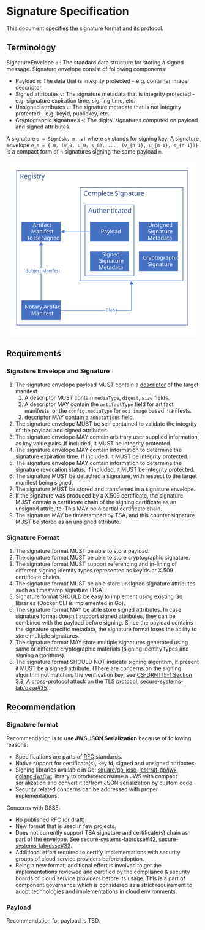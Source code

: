 # Signature Specification

This document specifies the signature format and its protocol.


## Terminology

SignatureEnvelope `e` : The standard data structure for storing a signed message. Signature envelope consist of following components:

- Payload `m`: The data that is integrity protected - e.g. container image descriptor.
- Signed attributes `v`: The signature metadata that is integrity protected - e.g. signature expiration time, signing time, etc.
- Unsigned attributes `u`: The signature metadata that is not integrity protected - e.g. keyid, publickey, etc.
- Cryptographic signatures `s`: The digital signatures computed on payload and signed attributes.

A signature `s = Sign(sk, m, v)` where `sk` stands for signing key.
A signature envelope `e_n = { m, (v_0, u_0, s_0), ..., (v_{n-1}, u_{n-1}, s_{n-1})}` is a compact form of `n` signatures signing the same payload `m`.

![A complete signature in OCI registry](media/signature-structure.svg)


## Requirements

### Signature Envelope and Signature

1. The signature envelope payload MUST contain a [descriptor](https://github.com/opencontainers/image-spec/blob/master/descriptor.md#properties) of the target manifest.
    1. A descriptor MUST contain `mediaType`, `digest`, `size` fields.
    2. A descriptor MAY contain the `artifactType` field for artifact manifests, or the `config.mediaType` for `oci.image` based manifests.
    3. descriptor MAY contain a `annotations` field.
2. The signature envelope MUST be self contained to validate the integrity of the payload and signed attributes.
3. The signature envelope MAY contain arbitrary user supplied information, as key value pairs. If included, it MUST be integrity protected.
4. The signature envelope MAY contain information to determine the signature expiration time. If included, it MUST be integrity protected.
5. The signature envelope MAY contain information to determine the signature revocation status. If included, it MUST be integrity protected.
6. The signature MUST be detached a signature, with respect to the target manifest being signed.
7.  The signature MUST be stored and transferred in a signature envelope.
8.  If the signature was produced by a X.509 certificate, the signature MUST contain a certificate chain of the signing certificate as an unsigned attribute. This MAY be a partial certificate chain.
9.  The signature MAY be timestamped by TSA, and this counter signature MUST be stored as an unsigned attribute.

### Signature Format

1. The signature format MUST be able to store payload.
2. The signature format MUST be able to store cryptographic signature.
3. The signature format MUST support referencing and in-lining of different signing identity types represented as keyIds or X.509 certificate chains.
4. The signature format MUST be able store unsigned signature attributes such as timestamp signature (TSA).
5. Signature format SHOULD be easy to implement using existing Go libraries (Docker CLI is implemented in Go).
6. The signature format MAY be able store signed attributes. In case signature format doesn't support signed attributes, they can be combined with the payload before signing. Since the payload contains the signature specific metadata, the signature format loses the ability to store multiple signatures.
7. The signature format MAY store multiple signatures generated using same or different cryptographic materials (signing identity types and signing algorithms).
8. The signature format SHOULD NOT indicate signing algorithm, if present it MUST be a signed attribute. (There are concerns on the signing algorithm not matching the verification key, see [CS-DRNT15-1 Section 3.3](https://github.com/theupdateframework/notary/blob/master/docs/resources/ncc_docker_notary_audit_2015_07_31.pdf), [A cross-protocol attack on the TLS protocol](https://doi.org/10.1145/2382196.2382206), [secure-systems-lab/dsse#35](https://github.com/secure-systems-lab/dsse/issues/35)).


## Recommendation

### Signature format

Recommendation is to **use JWS JSON Serialization** because of following reasons:

- Specifications are parts of [RFC](https://datatracker.ietf.org/doc/html/rfc7515#section-3.2) standards.
- Native support for certificate(s), key id, signed and unsigned attributes.
- Signing libraries available in Go: [square/go-jose](https://github.com/square/go-jose), [lestrrat-go/jwx](https://github.com/lestrrat-go/jwx), [golang-jwt/jwt](github.com/golang-jwt/jwt) library to produce/consume a JWS with compact serialization and convert it to/from JSON serialization by custom code.
- Security related concerns can be addressed with proper implementations.

Concerns with DSSE:

- No published RFC (or draft).
- New format that is used in few projects.
- Does not currently support TSA signature and certificate(s) chain as part of the envelope. See [secure-systems-lab/dsse#42](https://github.com/secure-systems-lab/dsse/issues/42),  [secure-systems-lab/dsse#33](https://github.com/secure-systems-lab/dsse/issues/33).
- Additional effort required to certify implementations with security groups of cloud service providers before adoption.
- Being a new format, additional effort is involved to get the implementations reviewed and certified by the compliance & security boards of cloud service providers before its usage. This is a part of component governance which is considered as a strict requirement to adopt technologies and implementations in cloud environments.

### Payload

Recommendation for payload is TBD.
